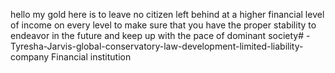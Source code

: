 hello my gold here is to leave no citizen left behind at a higher financial level of income on every level to make sure that you have the proper stability to endeavor in the future and keep up with the pace of dominant society# -Tyresha-Jarvis-global-conservatory-law-development-limited-liability-company
Financial institution

